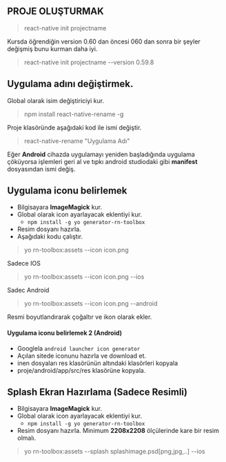 ## PROJE OLUŞTURMAK
> react-native init projectname

Kursda öğrendiğin version 0.60 dan öncesi 060 dan sonra bir şeyler değişmiş bunu kurman daha iyi.

> react-native init projectname --version 0.59.8

## Uygulama adını değiştirmek.
Global olarak isim değiştiriciyi kur.
> npm install react-native-rename -g

Proje klasöründe aşağıdaki kod ile ismi değiştir.
> react-native-rename "Uygulama Adı"

Eğer **Android** cihazda uygulamayı yeniden başladığında uygulama çöküyorsa işlemleri geri al ve tıpkı android studiodaki gibi **manifest** dosyasından ismi değiş.

## Uygulama iconu belirlemek
- Bilgisayara **ImageMagick** kur.
- Global olarak icon ayarlayacak eklentiyi kur.
  - `npm install -g yo generator-rn-toolbox`
- Resim dosyanı hazırla.
- Aşağıdaki kodu çalıştır.

> yo rn-toolbox:assets --icon icon.png

Sadece IOS
> yo rn-toolbox:assets --icon icon.png --ios

Sadec Android
> yo rn-toolbox:assets --icon icon.png --android

Resmi boyutlandırarak çoğaltır ve ikon olarak ekler.

#### Uygulama iconu belirlemek 2 (Android)
- Googlela `android launcher icon generator`
- Açılan sitede iconunu hazırla ve download et.
- inen dosyaları res klasörünün altındaki klasörleri kopyala
- proje/android/app/src/res klasörüne kopyala.


## Splash Ekran Hazırlama (Sadece Resimli)
- Bilgisayara **ImageMagick** kur.
- Global olarak icon ayarlayacak eklentiyi kur.
  - `npm install -g yo generator-rn-toolbox`
- Resim dosyanı hazırla.  Minimum **2208x2208** ölçülerinde kare bir resim olmalı.

> yo rn-toolbox:assets --splash splashimage.psd[png,jpg,..] --ios
